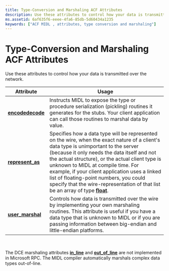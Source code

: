 ```yaml
---
title: Type-Conversion and Marshaling ACF Attributes
description: Use these attributes to control how your data is transmitted over the network.
ms.assetid: 6af635f6-eeee-4fa6-85db-5d60434a1235
keywords: ["ACF MIDL , attributes, type conversion and marshaling"]
---
```


# Type-Conversion and Marshaling ACF Attributes

Use these attributes to control how your data is transmitted over the network.



| Attribute                                        | Usage                                                                                                                                                                                                                                                                                                                                                                                                                                                                   |
|--------------------------------------------------|-------------------------------------------------------------------------------------------------------------------------------------------------------------------------------------------------------------------------------------------------------------------------------------------------------------------------------------------------------------------------------------------------------------------------------------------------------------------------|
| [**encode**](encode.md)[**decode**](decode.md) | Instructs MIDL to expose the type or procedure serialization (pickling) routines it generates for the stubs. Your client application can call those routines to marshal data by value.                                                                                                                                                                                                                                                                                  |
| [**represent\_as**](represent-as.md)            | Specifies how a data type will be represented on the wire, when the exact nature of a client's data type is unimportant to the server (because it only needs the data itself and not the actual structure), or the actual client type is unknown to MIDL at compile time. For example, if your client application uses a linked list of floating-point numbers, you could specify that the wire-representation of that list be an array of type [**float**](float.md). |
| [**user\_marshal**](user-marshal.md)            | Controls how data is transmitted over the wire by implementing your own marshaling routines. This attribute is useful if you have a data type that is unknown to MIDL or if you are passing information between big-endian and little-endian platforms.                                                                                                                                                                                                                 |



 

The DCE marshaling attributes [**in\_line**](in-line.md) and [**out\_of\_line**](out-of-line.md) are not implemented in Microsoft RPC. The MIDL compiler automatically marshals complex data types out-of-line.

 

 




